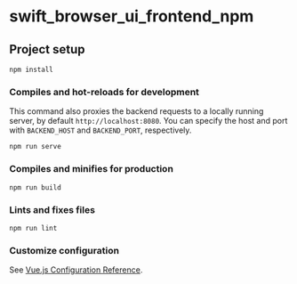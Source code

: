 # swift_browser_ui_frontend_npm

## Project setup
```
npm install
```

### Compiles and hot-reloads for development
This command also proxies the backend requests to a locally running server, by default `http://localhost:8080`.
You can specify the host and port with `BACKEND_HOST` and `BACKEND_PORT`, respectively.
```
npm run serve
```

### Compiles and minifies for production
```
npm run build
```

### Lints and fixes files
```
npm run lint
```

### Customize configuration
See [Vue.js Configuration Reference](https://cli.vuejs.org/config/).
